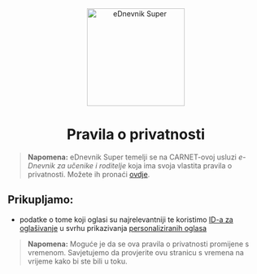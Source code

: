<div style="text-align: center;">
    <img style="height: 12rem;" src="https://pisoj.github.io/ed-super/img/logo-256.webp" alt="eDnevnik Super" />
    <h1>Pravila o privatnosti</h1>
</div>

> **Napomena:** eDnevnik Super temelji se na CARNET-ovoj usluzi _e-Dnevnik za učenike i roditelje_ koja ima svoja vlastita pravila o privatnosti. Možete ih pronaći [ovdje](https://ocjene.skole.hr/privacy_notice).

## Prikupljamo:

- podatke o tome koji oglasi su najrelevantniji te koristimo [ID-a za oglašivanje](https://support.google.com/googleplay/android-developer/answer/6048248?hl=hr) u svrhu prikazivanja [personaliziranih oglasa](https://support.google.com/My-Ad-Center-Help/answer/12155656?hl=hr&visit_id=638086949344283493-1680905365&rd=1)

> **Napomena:** Moguće je da se ova pravila o privatnosti promijene s vremenom. Savjetujemo da provjerite ovu stranicu s vremena na vrijeme kako bi ste bili u toku.
